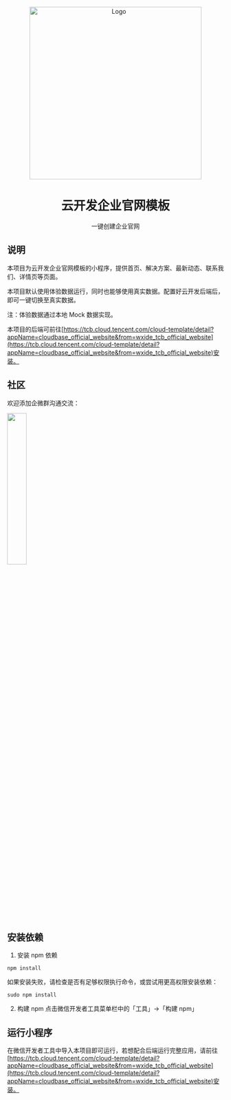 <br />
<div align="center">
    <img src="https://qcloudimg.tencent-cloud.cn/raw/f97dc74fbf9af5d7b2b3d8bc0a4e91d4.png" alt="Logo" width="400">

<h1 align="center">云开发企业官网模板</h1>

<p align="center">
  一键创建企业官网
    <br />
  </p>
</div>

## 说明

本项目为云开发企业官网模板的小程序，提供首页、解决方案、最新动态、联系我们、详情页等页面。

本项目默认使用体验数据运行，同时也能够使用真实数据。配置好云开发后端后，即可一键切换至真实数据。

注：体验数据通过本地 Mock 数据实现。

本项目的后端可前往[https://tcb.cloud.tencent.com/cloud-template/detail?appName=cloudbase_official_website&from=wxide_tcb_official_website](https://tcb.cloud.tencent.com/cloud-template/detail?appName=cloudbase_official_website&from=wxide_tcb_official_website)安装。

## 社区

欢迎添加企微群沟通交流：

<div>
    <img src="https://qcloudimg.tencent-cloud.cn/raw/bbb904f6fd6da01aa677e8a31e37651d.jpg" style="width:30%;">
</div>

## 安装依赖

1. 安装 npm 依赖

```shell
npm install
```

如果安装失败，请检查是否有足够权限执行命令，或尝试用更高权限安装依赖：

```shell
sudo npm install
```

2. 构建 npm
   点击微信开发者工具菜单栏中的「工具」->「构建 npm」

## 运行小程序

在微信开发者工具中导入本项目即可运行，若想配合后端运行完整应用，请前往[https://tcb.cloud.tencent.com/cloud-template/detail?appName=cloudbase_official_website&from=wxide_tcb_official_website](https://tcb.cloud.tencent.com/cloud-template/detail?appName=cloudbase_official_website&from=wxide_tcb_official_website)安装。

